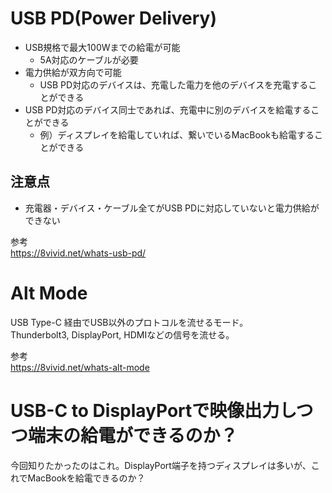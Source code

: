 # USB PD(Power Delivery)
- USB規格で最大100Wまでの給電が可能
  - 5A対応のケーブルが必要
- 電力供給が双方向で可能
  - USB PD対応のデバイスは、充電した電力を他のデバイスを充電することができる
- USB PD対応のデバイス同士であれば、充電中に別のデバイスを給電することができる
  - 例）ディスプレイを給電していれば、繋いでいるMacBookも給電することができる
  
## 注意点
- 充電器・デバイス・ケーブル全てがUSB PDに対応していないと電力供給ができない

参考  
https://8vivid.net/whats-usb-pd/

# Alt Mode

USB Type-C 経由でUSB以外のプロトコルを流せるモード。  
Thunderbolt3, DisplayPort, HDMIなどの信号を流せる。  

参考  
https://8vivid.net/whats-alt-mode

# USB-C to DisplayPortで映像出力しつつ端末の給電ができるのか？
今回知りたかったのはこれ。DisplayPort端子を持つディスプレイは多いが、これでMacBookを給電できるのか？
